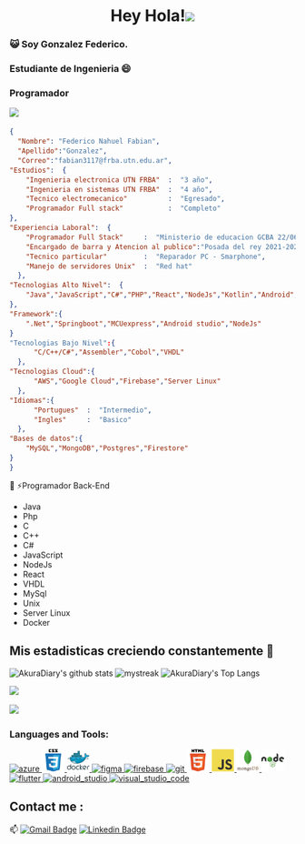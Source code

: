 <h1 align="center">Hey Hola!<img src="https://github.com/souvikguria98/souvikguria98/blob/master/Hi.gif" width="30"> </h1>

### :smiley_cat: Soy Gonzalez Federico.

### Estudiante de Ingenieria 😄
### Programador

<a href="https://www.youtube.com/watch?v=dQw4w9WgXcQ"><img src="https://user-images.githubusercontent.com/73097560/115834477-dbab4500-a447-11eb-908a-139a6edaec5c.gif"></a>

```json
{
  "Nombre": "Federico Nahuel Fabian",
  "Apellido":"Gonzalez",
  "Correo":"fabian3117@frba.utn.edu.ar",
"Estudios":  {
    "Ingenieria electronica UTN FRBA"  :  "3 año",
    "Ingenieria en sistemas UTN FRBA"  :  "4 año", 
    "Tecnico electromecanico"          :  "Egresado",
    "Programador Full stack"           :  "Completo"
},
"Experiencia Laboral":  {
    "Programador Full Stack"     :  "Ministerio de educacion GCBA 22/06 - 2023/11",
    "Encargado de barra y Atencion al publico":"Posada del rey 2021-2022",
    "Tecnico particular"         :  "Reparador PC - Smarphone",
    "Manejo de servidores Unix"  :  "Red hat"
  },
"Tecnologias Alto Nivel":  {
    "Java","JavaScript","C#","PHP","React","NodeJs","Kotlin","Android","Git Actions","Docker"
},
"Framework":{
    ".Net","Springboot","MCUexpress","Android studio","NodeJs"
}
"Tecnologias Bajo Nivel":{
      "C/C++/C#","Assembler","Cobol","VHDL"
  },
"Tecnologias Cloud":{
      "AWS","Google Cloud","Firebase","Server Linux"
  },
"Idiomas":{
      "Portugues"  :  "Intermedio",
      "Ingles"     :  "Basico"
  },
"Bases de datos":{
    "MySQL","MongoDB","Postgres","Firestore"
}
}
```


🌱 ⚡Programador Back-End
- Java
- Php
- C
- C++
- C#
- JavaScript
- NodeJs
- React
- VHDL
- MySql
- Unix
- Server Linux
- Docker
  
## Mis estadisticas creciendo constantemente 🚀
![AkuraDiary's github stats](https://github-readme-stats.vercel.app/api?username=fabian3117&show_icons=true&theme=tokyonight)
<img src="https://github-readme-streak-stats.herokuapp.com/?user=fabian3117&theme=tokyonight" alt="mystreak"/>
![AkuraDiary's Top Langs](https://github-readme-stats.vercel.app/api/top-langs/?username=fabian3117&theme=tokyonight&layout=compact)

<a href="https://www.youtube.com/watch?v=dQw4w9WgXcQ"><img src="https://user-images.githubusercontent.com/73097560/115834477-dbab4500-a447-11eb-908a-139a6edaec5c.gif"></a>
 
<a href="https://www.youtube.com/watch?v=dQw4w9WgXcQ"><img src="https://user-images.githubusercontent.com/73097560/115834477-dbab4500-a447-11eb-908a-139a6edaec5c.gif"></a>

<h3 align="left">Languages and Tools:</h3>
<p align="left"> <a href="https://azure.microsoft.com/en-in/" target="_blank" rel="noreferrer"> <img src="https://www.vectorlogo.zone/logos/microsoft_azure/microsoft_azure-icon.svg" alt="azure" width="40" height="40"/> </a> <a href="https://www.w3schools.com/css/" target="_blank" rel="noreferrer"> <img src="https://raw.githubusercontent.com/devicons/devicon/master/icons/css3/css3-original-wordmark.svg" alt="css3" width="40" height="40"/> </a> <a href="https://www.docker.com/" target="_blank" rel="noreferrer"> <img src="https://raw.githubusercontent.com/devicons/devicon/master/icons/docker/docker-original-wordmark.svg" alt="docker" width="40" height="40"/> </a> <a href="https://www.figma.com/" target="_blank" rel="noreferrer"> <img src="https://www.vectorlogo.zone/logos/figma/figma-icon.svg" alt="figma" width="40" height="40"/> </a> <a href="https://firebase.google.com/" target="_blank" rel="noreferrer"> <img src="https://www.vectorlogo.zone/logos/firebase/firebase-icon.svg" alt="firebase" width="40" height="40"/> </a> <a href="https://git-scm.com/" target="_blank" rel="noreferrer"> <img src="https://www.vectorlogo.zone/logos/git-scm/git-scm-icon.svg" alt="git" width="40" height="40"/> </a> <a href="https://www.w3.org/html/" target="_blank" rel="noreferrer"> <img src="https://raw.githubusercontent.com/devicons/devicon/master/icons/html5/html5-original-wordmark.svg" alt="html5" width="40" height="40"/> </a> <a href="https://developer.mozilla.org/en-US/docs/Web/JavaScript" target="_blank" rel="noreferrer"> <img src="https://raw.githubusercontent.com/devicons/devicon/master/icons/javascript/javascript-original.svg" alt="javascript" width="40" height="40"/> </a> <a href="https://www.mongodb.com/" target="_blank" rel="noreferrer"> <img src="https://raw.githubusercontent.com/devicons/devicon/master/icons/mongodb/mongodb-original-wordmark.svg" alt="mongodb" width="40" height="40"/> </a> <a href="https://nodejs.org" target="_blank" rel="noreferrer"> <img src="https://raw.githubusercontent.com/devicons/devicon/master/icons/nodejs/nodejs-original-wordmark.svg" alt="nodejs" width="40" height="40"/> </a> <a href="https://flutter.dev/" target="_blank" rel="noreferrer"> <img src="https://cdn.icon-icons.com/icons2/2107/PNG/512/file_type_flutter_icon_130599.png" alt="flutter" width="40" height="40"/> </a> <a href="https://developer.android.com/studio" target="_blank" rel="noreferrer"> <img src="https://1.bp.blogspot.com/-LgTa-xDiknI/X4EflN56boI/AAAAAAAAPuk/24YyKnqiGkwRS9-_9suPKkfsAwO4wHYEgCLcBGAsYHQ/s0/image9.png" alt="android_studio" width="40" height="40"/> </a> <a href="https://code.visualstudio.com/" target="_blank" rel="noreferrer"> <img src="https://upload.wikimedia.org/wikipedia/commons/thumb/9/9a/Visual_Studio_Code_1.35_icon.svg/2048px-Visual_Studio_Code_1.35_icon.svg.png" alt="visual_studio_code" width="40" height="40"/> </a></p>

## Contact me : 
📫 [![Gmail Badge](https://img.shields.io/badge/-fabian3117@frba.utn.edu.ar-blue?style=flat-roundedrectangle&logo=Gmail&logoColor=white&link=mailto:fabian3117@frba.utn.edu.ar)](fabian3117@frba.utn.edu.ar)
[![Linkedin Badge](https://img.shields.io/badge/-fabian3117-E4405F?style=flat-roundedrectangle&logo=linkedin&logoColor=white&link=https://www.linkedin/in/fabian3117/)](https://www.linkedin.com/in/fabian3117/)
